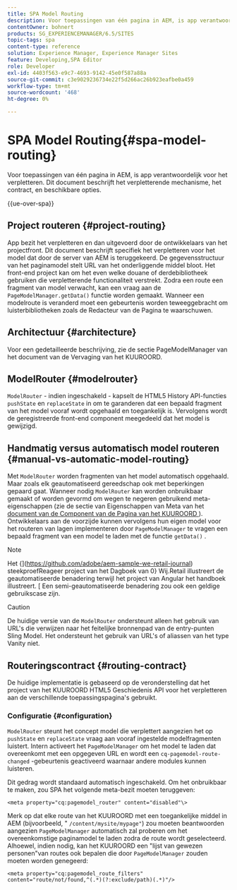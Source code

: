 ```yaml
---
title: SPA Model Routing
description: Voor toepassingen van één pagina in AEM, is app verantwoordelijk voor het verpletteren. Dit document beschrijft het verpletterende mechanisme, het contract, en beschikbare opties.
contentOwner: bohnert
products: SG_EXPERIENCEMANAGER/6.5/SITES
topic-tags: spa
content-type: reference
solution: Experience Manager, Experience Manager Sites
feature: Developing,SPA Editor
role: Developer
exl-id: 4403f563-e9c7-4693-9142-45e0f587a88a
source-git-commit: c3e9029236734e22f5d266ac26b923eafbe0a459
workflow-type: tm+mt
source-wordcount: '468'
ht-degree: 0%

---
```


# SPA Model Routing{#spa-model-routing}

Voor toepassingen van één pagina in AEM, is app verantwoordelijk voor het verpletteren. Dit document beschrijft het verpletterende mechanisme, het contract, en beschikbare opties.

{{ue-over-spa}}

## Project routeren {#project-routing}

App bezit het verpletteren en dan uitgevoerd door de ontwikkelaars van het projectfront. Dit document beschrijft specifiek het verpletteren voor het model dat door de server van AEM is teruggekeerd. De gegevensstructuur van het paginamodel stelt URL van het onderliggende middel bloot. Het front-end project kan om het even welke douane of derdebibliotheek gebruiken die verpletterende functionaliteit verstrekt. Zodra een route een fragment van model verwacht, kan een vraag aan de `PageModelManager.getData()` functie worden gemaakt. Wanneer een modelroute is veranderd moet een gebeurtenis worden teweeggebracht om luisterbibliotheken zoals de Redacteur van de Pagina te waarschuwen.

## Architectuur {#architecture}

Voor een gedetailleerde beschrijving, zie de [ ](/help/sites-developing/spa-blueprint.md#pagemodelmanager) sectie PageModelManager van het document van de Vervaging van het KUUROORD.

## ModelRouter {#modelrouter}

`ModelRouter` - indien ingeschakeld - kapselt de HTML5 History API-functies `pushState` en `replaceState` in om te garanderen dat een bepaald fragment van het model vooraf wordt opgehaald en toegankelijk is. Vervolgens wordt de geregistreerde front-end component meegedeeld dat het model is gewijzigd.

## Handmatig versus automatisch model routeren {#manual-vs-automatic-model-routing}

Met `ModelRouter` worden fragmenten van het model automatisch opgehaald. Maar zoals elk geautomatiseerd gereedschap ook met beperkingen gepaard gaat. Wanneer nodig `ModelRouter` kan worden onbruikbaar gemaakt of worden gevormd om wegen te negeren gebruikend meta-eigenschappen (zie de sectie van Eigenschappen van Meta van het [ document van de Component van de Pagina van het KUUROORD ](/help/sites-developing/spa-page-component.md)). Ontwikkelaars aan de voorzijde kunnen vervolgens hun eigen model voor het routeren van lagen implementeren door `PageModelManager` te vragen een bepaald fragment van een model te laden met de functie `getData()` .

>[!NOTE]
>
>Het {](https://github.com/adobe/aem-sample-we-retail-journal) steekproefReageer project van het Dagboek van 0} Wij.Retail illustreert de geautomatiseerde benadering terwijl het project van Angular het handboek illustreert. [ Een semi-geautomatiseerde benadering zou ook een geldige gebruikscase zijn.

>[!CAUTION]
>
>De huidige versie van de `ModelRouter` ondersteunt alleen het gebruik van URL&#39;s die verwijzen naar het feitelijke bronnenpad van de entry-punten Sling Model. Het ondersteunt het gebruik van URL&#39;s of aliassen van het type Vanity niet.

## Routeringscontract {#routing-contract}

De huidige implementatie is gebaseerd op de veronderstelling dat het project van het KUUROORD HTML5 Geschiedenis API voor het verpletteren aan de verschillende toepassingspagina&#39;s gebruikt.

### Configuratie {#configuration}

`ModelRouter` steunt het concept model die verplettert aangezien het op `pushState` en `replaceState` vraag aan vooraf ingestelde modelfragmenten luistert. Intern activeert het `PageModelManager` om het model te laden dat overeenkomt met een opgegeven URL en wordt een `cq-pagemodel-route-changed` -gebeurtenis geactiveerd waarnaar andere modules kunnen luisteren.

Dit gedrag wordt standaard automatisch ingeschakeld. Om het onbruikbaar te maken, zou SPA het volgende meta-bezit moeten teruggeven:

```
<meta property="cq:pagemodel_router" content="disabled"\>
```

Merk op dat elke route van het KUUROORD met een toegankelijke middel in AEM (bijvoorbeeld, &quot; `/content/mysite/mypage"`) zou moeten beantwoorden aangezien `PageModelManager` automatisch zal proberen om het overeenkomstige paginamodel te laden zodra de route wordt geselecteerd. Alhoewel, indien nodig, kan het KUUROORD een &quot;lijst van gewezen personen&quot;van routes ook bepalen die door `PageModelManager` zouden moeten worden genegeerd:

```
<meta property="cq:pagemodel_route_filters" content="route/not/found,^(.*)(?:exclude/path)(.*)"/>
```
